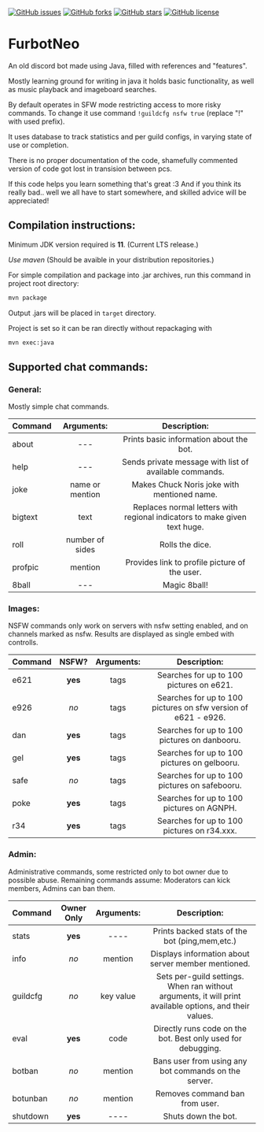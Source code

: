 <!-- Badges -->
[![GitHub issues](https://img.shields.io/github/issues/Kuborros/FurbotNeo?style=flat-square)](https://github.com/Kuborros/FurbotNeo/issues)
[![GitHub forks](https://img.shields.io/github/forks/Kuborros/FurbotNeo?style=flat-square)](https://github.com/Kuborros/FurbotNeo/network)
[![GitHub stars](https://img.shields.io/github/stars/Kuborros/FurbotNeo?style=flat-square)](https://github.com/Kuborros/FurbotNeo/stargazers)
[![GitHub license](https://img.shields.io/github/license/Kuborros/FurbotNeo?style=flat-square)](https://github.com/Kuborros/FurbotNeo/blob/master/LICENSE)
# FurbotNeo

An old discord bot made using Java, filled with references and "features".

Mostly learning ground for writing in java it holds basic functionality, as well as music playback and imageboard searches.

By default operates in SFW mode restricting access to more risky commands.
To change it use command ``!guildcfg nsfw true`` (replace "!" with used prefix).

It uses database to track statistics and per guild configs, in varying state of use or completion.

There is no proper documentation of the code, shamefully commented version of code got lost in transision between pcs.

If this code helps you learn something that's great :3
And if you think its really bad.. well we all have to start somewhere, and skilled advice will be appreciated!





## Compilation instructions: 

Minimum JDK version required is **11**. (Current LTS release.)

_Use maven_ (Should be avaible in your distribution repositories.)

For simple compilation and package into .jar archives, run this command in project root directory:
```bash
mvn package
```
Output .jars will be placed in ``target`` directory.

Project is set so it can be ran directly without repackaging with 

```bash
mvn exec:java
```

## Supported chat commands:

### General:
Mostly simple chat commands.

| **Command**   |  **Arguments:**   |             **Description:**              |
| :------------ |:-----------------:| :----------------------------------------:|
| about         |   ---             | Prints basic information about the bot. |
| help          |   ---             | Sends private message with list of available commands. |
| joke          | name or mention   | Makes Chuck Noris joke with mentioned name.|
| bigtext       | text              | Replaces normal letters with regional indicators to make given text huge.|
| roll          | number of sides   | Rolls the dice.             |
| profpic       | mention           | Provides link to profile picture of the user. |
| 8ball         |   ---             | Magic 8ball! |

### Images:
NSFW commands only work on servers with nsfw setting enabled, and on channels marked as nsfw.
Results are displayed as single embed with controlls.

| **Command**   | **NSFW?** |  **Arguments:**   |             **Description:**              |
| :------------ |:---------:|:----------:| :----------------------------------------:|
| e621          |  **yes**  |  tags      | Searches for up to 100 pictures on e621. |
| e926          |   *no*    |  tags      | Searches for up to 100 pictures on sfw version of e621 - e926. |
| dan           |  **yes**  |  tags      | Searches for up to 100 pictures on danbooru.|
| gel           |  **yes**  |  tags      | Searches for up to 100 pictures on gelbooru.|
| safe          |   *no*    |  tags      | Searches for up to 100 pictures on safebooru.|
| poke          |  **yes**  |  tags      | Searches for up to 100 pictures on AGNPH. |
| r34           |  **yes**  |  tags      | Searches for up to 100 pictures on r34.xxx.|

### Admin:
Administrative commands, some restricted only to bot owner due to possible abuse.
Remaining commands assume: Moderators can kick members, Admins can ban them.

| **Command**   | **Owner Only** |  **Arguments:**   |             **Description:**              |
| :------------ |:--------------:|:----------:| :----------------------------------------:|
| stats         |  **yes**       |  ----      | Prints backed stats of the bot (ping,mem,etc.) |
| info          |   *no*         |  mention   | Displays information about server member mentioned. |
| guildcfg      |   *no*         |  key value | Sets per-guild settings. When ran without arguments, it will print available options, and their values.|
| eval          |  **yes**       |  code      | Directly runs code on the bot. Best only used for debugging.|
| botban        |   *no*         |  mention   | Bans user from using any bot commands on the server.|
| botunban      |   *no*         |  mention   | Removes command ban from user. |
| shutdown      |  **yes**       |  ----      | Shuts down the bot.|
